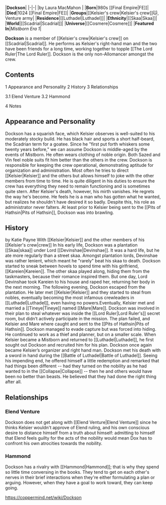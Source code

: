|**Dockson**|
|-|-|
|by  Laura MacMahon |
|**Born**|980s [[Final Empire\|FE]]|
|**Died**|1024 [[Final Empire\|FE]]|
|**Groups**|[[Kelsier's crew\|Kelsier's crew]]🐱︎, Venture army|
|**Residence**|[[Luthadel\|Luthadel]]|
|**Ethnicity**|[[Skaa\|Skaa]]|
|**World**|[[Scadrial\|Scadrial]]|
|**Universe**|[[Cosmere\|Cosmere]]|
|**Featured In**|*Mistborn Era 1*|

**Dockson** is a member of [[Kelsier's crew\|Kelsier's crew]] on [[Scadrial\|Scadrial]]. He performs as Kelsier's right-hand man and the two have been friends for a long time, working together to topple [[The Lord Ruler\|The Lord Ruler]]. Dockson is the only non-Allomancer amongst the crew.

## Contents

1 Appearance and Personality
2 History
3 Relationships

3.1 Elend Venture
3.2 Hammond


4 Notes


## Appearance and Personality
Dockson has a squarish face, which Kelsier observes is well-suited to his moderately stocky build. He has black hair and sports a short half-beard, the Scadrian term for a goatee. Since he "first put forth whiskers some twenty years before," we can assume Dockson is middle-aged by the events of Mistborn. He often wears clothing of noble origin. Both Sazed and Vin feel noble suits fit him better than the others in the crew.
Dockson is responsible for keeping the crew operational, demonstrating aptitude for organization and administration. Most often he tries to direct [[Kelsier\|Kelsier]] and the others but allows himself to joke with the other members from time to time. He is quite diligent in his duties to ensure the crew has everything they need to remain functioning and is sometimes quite stern.
After Kelsier's death, however, his mirth vanishes. He regrets the way he's become. He feels he is a man who has gotten what he wanted, but realizes he shouldn't have desired it so badly. Despite this, his role as administrator never falters.
At least prior to Kelsier being sent to the [[Pits of Hathsin\|Pits of Hathsin]], Dockson was into brawling.

## History
 by  Katie Payne  With [[Kelsier\|Kelsier]] and the other members of his [[Kelsier's crew\|crew]]
In his early life, Dockson was a plantation [[Skaa\|skaa]] under Lord [[Devinshae\|Devinshae]]. It was a hard life, but he ate more regularly than a street skaa. Amongst plantation lords, Devinshae was rather lenient, which meant he "rarely" beat his skaa to death. Dockson started to sneak between hovels to spend time with his girlfriend, [[Kareien\|Kareien]]. The other skaa played along, hiding them from the taskmasters, because their romance inspired them. But one day, Lord Devinshae took Kareien to his house and raped her, returning her body in the next morning. The following evening, Dockson escaped from the plantation. He later met [[Kelsier\|Kelsier]] and they started to steal from nobles, eventually becoming the most infamous crewleaders in [[Luthadel\|Luthadel]], even having no powers.Eventually, Kelsier met and married a [[Tineye\|Tineye]] named [[Mare\|Mare]]. Dockson was involved in their plan to steal whatever was inside the [[Lord Ruler\|Lord Ruler's]] secret room, but didn’t actively participate in the mission. The plan failed, and Kelsier and Mare where caught and sent to the [[Pits of Hathsin\|Pits of Hathsin]]. Dockson managed to evade capture but was forced into hiding. He continued to work as a thief and planner, but on a smaller scale.
When Kelsier became a Mistborn and returned to [[Luthadel\|Luthadel]], he first sought out Dockson and recruited him for his plan. Dockson once again became Kelsier’s organizer and right hand man.
Dockson met his death with a sword in hand during the [[Battle of Luthadel\|Battle of Luthadel]]. Seeing his impending end, he offered himself a little redemption and remarked that had things been different -- had they turned on the nobility as he had wanted to in the [[Collapse\|Collapse]] -- then he and others would have been no better than beasts. He believed that they had done the right thing after all.

## Relationships
### Elend Venture
Dockson does not get along with [[Elend Venture\|Elend Venture]] since he thinks Kelsier wouldn't approve of Elend ruling, and his own conscious desire to distance himself from a truth about himself: admitting to himself that Elend feels guilty for the acts of the nobility would mean Dox has to confront his own atrocities towards the nobility.

### Hammond
Dockson has a rivalry with [[Hammond\|Hammond]]; that is why they spend so little time conversing in the books. They tend to get on each other's nerves in their brief interactions when they're either formulating a plan or arguing. However, when they have a goal to work toward, they can keep going.



https://coppermind.net/wiki/Dockson